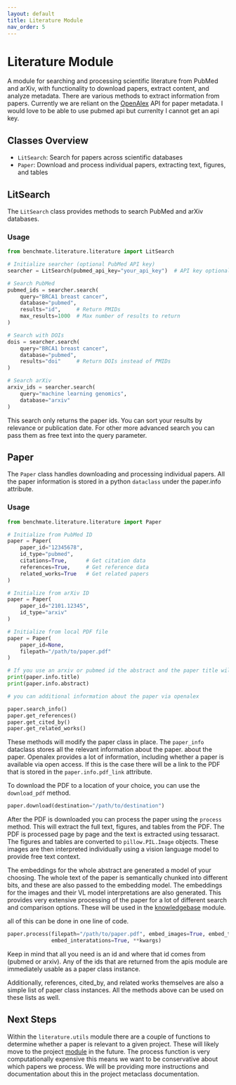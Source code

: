 ```yaml
---
layout: default
title: Literature Module
nav_order: 5
---
```


# Literature Module

A module for searching and processing scientific literature from PubMed and arXiv, with functionality to download papers, 
extract content, and analyze metadata. There are various methods to extract information from papers. Currently we are 
reliant on the [OpenAlex](https://openalex.org/) API for paper metadata. I would love to be able to use pubmed api but currenlty
I cannot get an api key. 

## Classes Overview

- `LitSearch`: Search for papers across scientific databases
- `Paper`: Download and process individual papers, extracting text, figures, and tables

## LitSearch

The `LitSearch` class provides methods to search PubMed and arXiv databases.

### Usage

```python
from benchmate.literature.literature import LitSearch

# Initialize searcher (optional PubMed API key)
searcher = LitSearch(pubmed_api_key="your_api_key")  # API key optional

# Search PubMed
pubmed_ids = searcher.search(
    query="BRCA1 breast cancer",
    database="pubmed",
    results="id",     # Return PMIDs
    max_results=1000  # Max number of results to return
)

# Search with DOIs
dois = searcher.search(
    query="BRCA1 breast cancer", 
    database="pubmed",
    results="doi"     # Return DOIs instead of PMIDs
)

# Search arXiv
arxiv_ids = searcher.search(
    query="machine learning genomics",
    database="arxiv"
)
```

This search only returns the paper ids. You can sort your results by relevance or publication date. For other
more advanced search you can pass them as free text into the query parameter.


## Paper

The `Paper` class handles downloading and processing individual papers. All the paper information is stored in a 
python `dataclass` under the paper.info attribute.

### Usage

```python
from benchmate.literature.literature import Paper

# Initialize from PubMed ID
paper = Paper(
    paper_id="12345678",
    id_type="pubmed",
    citations=True,      # Get citation data
    references=True,     # Get reference data
    related_works=True   # Get related papers
)

# Initialize from arXiv ID 
paper = Paper(
    paper_id="2101.12345",
    id_type="arxiv"
)

# Initialize from local PDF file
paper = Paper(
    paper_id=None,
    filepath="/path/to/paper.pdf"
)

# If you use an arxiv or pubmed id the abstract and the paper title will be automatically extracted
print(paper.info.title)
print(paper.info.abstract)

# you can additional information about the paper via openalex

paper.search_info()
paper.get_references()
paper.get_cited_by()
paper.get_related_works()
```

These methods will modify the paper class in place. The `paper_info` dataclass stores all the relevant information about the paper.
about the paper. Openalex provides a lot of information, including whether a paper is available via open access. If this is the
case there will be a link to the PDF that is stored in the `paper.info.pdf_link` attribute.

To download the PDF to a location of your choice, you can use the `download_pdf` method.

```python
paper.download(destination="/path/to/destination")
```

After the PDF is downloaded you can process the paper using the `process` method. This will extract the full text, figures,
and tables from the PDF. The PDF is processed page by page and the text is extracted using tessaract. The figures and tables
are converted to `pillow.PIL.Image` objects. These images are then interpreted individually using a vision language model to
provide free text context. 

The embeddings for the whole abstract are generated a model of your choosing. The whole text of the paper is 
semantically chunked into different bits, and these are also passed to the embedding model. The embeddings for the 
images and their VL model interpretations are also generated. This provides very extensive processing of the paper for 
a lot of different search and comparison options. These will be used in the [knowledgebase](knowledgebase.md) module.

all of this can be done in one line of code.
```python
paper.process(filepath="/path/to/paper.pdf", embed_images=True, embed_text=True, 
              embed_interatations=True, **kwargs)
```

Keep in mind that all you need is an id and where that id comes from (pubmed or arxiv). Any of the ids that 
are returned from the apis module are immediately usable as a paper class instance. 

Additionally, references, cited_by, and related works themselves are also a simple list of paper class instances. All 
the methods above can be used on these lists as well.

## Next Steps

Within the `literature.utils` module there are a couple of functions to determine whether a paper is 
relevant to a given project. These will likely move to the project [module](project.md) in the future.
The process function is very computationally expensive this means we want to be conservative about which papers we
process. We will be providing more instructions and documentation about this in the project metaclass documentation. 